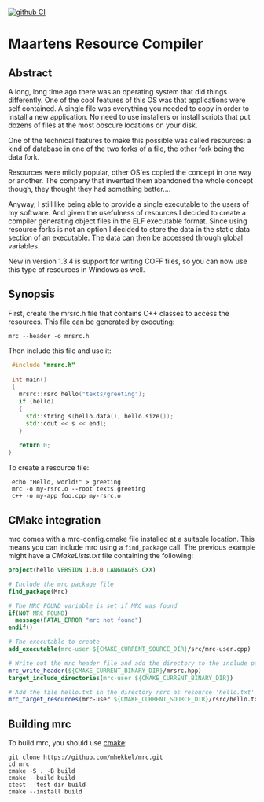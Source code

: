 [![github CI](https://github.com/mhekkel/mrc/actions/workflows/cmake-multi-platform.yml/badge.svg)](https://github.com/mhekkel/mrc/actions)

Maartens Resource Compiler
==========================

Abstract
--------

A long, long time ago there was an operating system that did things differently. One of the cool features of this OS was that applications were self contained. A single file was everything you needed to copy in order to install a new application. No need to use installers or install scripts that put dozens of files at the most obscure locations on your disk.

One of the technical features to make this possible was called resources: a kind of database in one of the two forks of a file, the other fork being the data fork.

Resources were mildly popular, other OS'es copied the concept in one way or another. The company that invented them abandoned the whole concept though, they thought they had something better....

Anyway, I still like being able to provide a single executable to the users of my software. And given the usefulness of resources I decided to create a compiler generating object files in the ELF executable format. Since using resource forks is not an option I decided to store the data in the static data section of an executable. The data can then be accessed through global variables.

New in version 1.3.4 is support for writing COFF files, so you can now use this type of resources in Windows as well.

Synopsis
--------

First, create the mrsrc.h file that contains C++ classes to access the resources. This file can be generated by executing:

```console
mrc --header -o mrsrc.h
```

Then include this file and use it:

```c++
 #include "mrsrc.h"
 
 int main()
 {
   mrsrc::rsrc hello("texts/greeting");
   if (hello)
   {
     std::string s(hello.data(), hello.size());
     std::cout << s << endl;
   }
   
   return 0;
}
```

To create a resource file:

```console
 echo "Hello, world!" > greeting
 mrc -o my-rsrc.o --root texts greeting
 c++ -o my-app foo.cpp my-rsrc.o
 ```

CMake integration
-----------------

mrc comes with a mrc-config.cmake file installed at a suitable location. This means you can include mrc using a `find_package` call. The previous example might have a _CMakeLists.txt_ file containing the following:

```cmake
project(hello VERSION 1.0.0 LANGUAGES CXX)

# Include the mrc package file
find_package(Mrc)

# The MRC_FOUND variable is set if MRC was found
if(NOT MRC_FOUND)
  message(FATAL_ERROR "mrc not found")
endif()

# The executable to create
add_executable(mrc-user ${CMAKE_CURRENT_SOURCE_DIR}/src/mrc-user.cpp)

# Write out the mrc header file and add the directory to the include paths
mrc_write_header(${CMAKE_CURRENT_BINARY_DIR}/mrsrc.hpp)
target_include_directories(mrc-user ${CMAKE_CURRENT_BINARY_DIR})

# Add the file hello.txt in the directory rsrc as resource 'hello.txt'
mrc_target_resources(mrc-user ${CMAKE_CURRENT_SOURCE_DIR}/rsrc/hello.txt)
```

Building mrc
------------

To build mrc, you should use [cmake](https://cmake.org):

```console
git clone https://github.com/mhekkel/mrc.git
cd mrc
cmake -S . -B build
cmake --build build
ctest --test-dir build
cmake --install build
```
